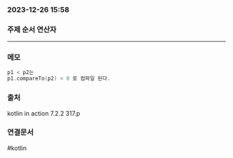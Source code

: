 ###  2023-12-26 15:58
### 주제 순서 연산자
----
### 메모 
```kotlin
p1 < p2는 
p1.compareTo(p2) < 0 로 컴파일 된다.
```
### 출처
kotlin in action 7.2.2 317.p
### 연결문서
#kotlin
